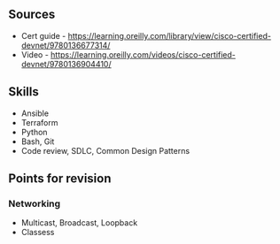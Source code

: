## Sources
- Cert guide - https://learning.oreilly.com/library/view/cisco-certified-devnet/9780136677314/
- Video - https://learning.oreilly.com/videos/cisco-certified-devnet/9780136904410/

## Skills
- Ansible
- Terraform
- Python
- Bash, Git
- Code review, SDLC, Common Design Patterns

## Points for revision
### Networking
- Multicast, Broadcast, Loopback
- Classess

